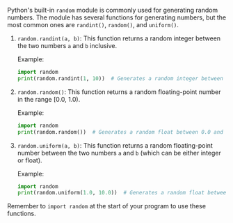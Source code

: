 Python's built-in `random` module is commonly used for generating random numbers. The module has several functions for generating numbers, but the most common ones are `randint()`, `random()`, and `uniform()`.

1. `random.randint(a, b)`: This function returns a random integer between the two numbers `a` and `b` inclusive.

   Example:

   ```python
   import random
   print(random.randint(1, 10))  # Generates a random integer between 1 and 10
   ```

2. `random.random()`: This function returns a random floating-point number in the range [0.0, 1.0).

   Example:

   ```python
   import random
   print(random.random())  # Generates a random float between 0.0 and 1.0
   ```

3. `random.uniform(a, b)`: This function returns a random floating-point number between the two numbers `a` and `b` (which can be either integer or float).

   Example:

   ```python
   import random
   print(random.uniform(1.0, 10.0))  # Generates a random float between 1.0 and 10.0
   ```

Remember to `import random` at the start of your program to use these functions.